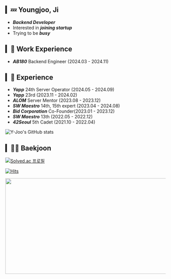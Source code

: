 ## ▎💤 Youngjoo, Ji
- ***Backend Developer***
- Interested in ***joining startup***
- Trying to be ***busy***

## ▎👔 Work Experience
- ***AB180*** Backend Engineer (2024.03 - 2024.11)

## ▎📖 Experience

- ***Yapp*** 24th Server Operator (2024.05 - 2024.09)
- ***Yapp*** 23rd (2023.11 - 2024.02)
- ***ALOM*** Server Mentor (2023.08 - 2023.12)
- ***SW Maestro*** 14th, 15th expert (2023.04 - 2024.08)
- ***Bid Corporation*** Co-Founder(2023.01 - 2023.12)
- ***SW Maestro*** 13th (2022.05 - 2022.12)
- ***42Seoul*** 5th Cadet (2021.10 - 2022.04)


![Y-Joo's GitHub stats](https://github-readme-stats-sand-six-91.vercel.app/api?username=Y-Joo&show_icons=true&count_private=true&line_height=24&theme=material-palenight&hide=stars)

## ▎🧑‍💻 Baekjoon
[![Solved.ac 프로필](http://mazassumnida.wtf/api/v2/generate_badge?boj=wldudwn77)](https://solved.ac/wldudwn77)

[![Hits](https://hits.seeyoufarm.com/api/count/incr/badge.svg?url=https%3A%2F%2Fgithub.com%2FY-Joo&count_bg=%2379C83D&title_bg=%23555555&icon=&icon_color=%23E7E7E7&title=hits&edge_flat=false)](https://hits.seeyoufarm.com)

<a href="https://github.com/devxb/gitanimals">
<img
  src="https://render.gitanimals.org/farms/Y-Joo"
  width="600"
  height="300"
/>
</a>

